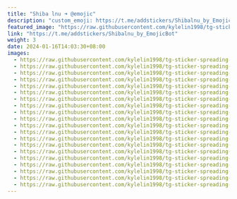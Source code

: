 ```yaml
---
title: "Shiba lnu ➜ @emojic"
description: "custom_emoji: https://t.me/addstickers/Shibalnu_by_EmojicBot"
featured_image: "https://raw.githubusercontent.com/kylelin1998/tg-sticker-spreading-worldwide-images/main/img/a9c7147b-69c1-4273-834d-5112877d506d.jpg"
link: "https://t.me/addstickers/Shibalnu_by_EmojicBot"
weight: 3
date: 2024-01-16T14:03:30+08:00
images:
  - https://raw.githubusercontent.com/kylelin1998/tg-sticker-spreading-worldwide-images/main/img/a9c7147b-69c1-4273-834d-5112877d506d.jpg
  - https://raw.githubusercontent.com/kylelin1998/tg-sticker-spreading-worldwide-images/main/img/bc17b233-74de-4247-aeda-c2f1c06fce4c.jpg
  - https://raw.githubusercontent.com/kylelin1998/tg-sticker-spreading-worldwide-images/main/img/4c1e9877-78b4-4079-afea-5950665d51f8.jpg
  - https://raw.githubusercontent.com/kylelin1998/tg-sticker-spreading-worldwide-images/main/img/4bd9632c-3c73-4e46-8746-5d9ed78be502.jpg
  - https://raw.githubusercontent.com/kylelin1998/tg-sticker-spreading-worldwide-images/main/img/60bc4961-eeda-4bde-b38e-d72970a0eb15.jpg
  - https://raw.githubusercontent.com/kylelin1998/tg-sticker-spreading-worldwide-images/main/img/6b5c3a2e-74b1-41fd-aaf2-d2122d96fdca.jpg
  - https://raw.githubusercontent.com/kylelin1998/tg-sticker-spreading-worldwide-images/main/img/83f3f1dc-1eed-44f9-aa09-e1d477112e10.jpg
  - https://raw.githubusercontent.com/kylelin1998/tg-sticker-spreading-worldwide-images/main/img/bdf1ee00-a952-4a13-8cd6-e5ca69534012.jpg
  - https://raw.githubusercontent.com/kylelin1998/tg-sticker-spreading-worldwide-images/main/img/2b826e9a-09ac-4a63-93ca-21bd854c88eb.jpg
  - https://raw.githubusercontent.com/kylelin1998/tg-sticker-spreading-worldwide-images/main/img/b403ae14-f34f-4c79-b31c-1736f2b1d246.jpg
  - https://raw.githubusercontent.com/kylelin1998/tg-sticker-spreading-worldwide-images/main/img/06f89e67-5493-4a8c-be88-4d93900d5572.jpg
  - https://raw.githubusercontent.com/kylelin1998/tg-sticker-spreading-worldwide-images/main/img/9ee12f5f-716d-47d3-a619-f74e7817873b.jpg
  - https://raw.githubusercontent.com/kylelin1998/tg-sticker-spreading-worldwide-images/main/img/3e83f46f-78d1-487e-8d6f-64487a8c4c76.jpg
  - https://raw.githubusercontent.com/kylelin1998/tg-sticker-spreading-worldwide-images/main/img/1d9a6f43-b355-44ed-8969-7e512e576610.jpg
  - https://raw.githubusercontent.com/kylelin1998/tg-sticker-spreading-worldwide-images/main/img/c76a35fe-6cbb-412a-94fa-0c2d8cd90e6d.jpg
  - https://raw.githubusercontent.com/kylelin1998/tg-sticker-spreading-worldwide-images/main/img/5387ab57-3521-4382-b07d-ebe158005915.jpg
  - https://raw.githubusercontent.com/kylelin1998/tg-sticker-spreading-worldwide-images/main/img/264cd97e-f228-4176-aa81-717e1219b24b.jpg
  - https://raw.githubusercontent.com/kylelin1998/tg-sticker-spreading-worldwide-images/main/img/33afc71f-9657-4658-b376-4813d00bfa96.jpg
  - https://raw.githubusercontent.com/kylelin1998/tg-sticker-spreading-worldwide-images/main/img/98d89f30-1533-461f-8856-f46625546ec6.jpg
  - https://raw.githubusercontent.com/kylelin1998/tg-sticker-spreading-worldwide-images/main/img/4bc2b002-e14a-44a8-a91e-e8ac49a8251b.jpg
---
```

